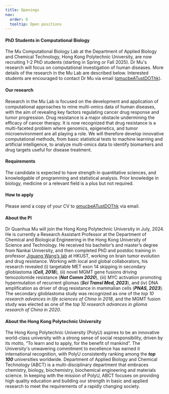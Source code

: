 ```yaml
---
title: Openings
nav:
  order: 6
  tooltip: Open positions
---
```


#### PhD Students in Computational Biology
The Mu Computational Biology Lab at the Department of Applied Biology and Chemical Technology, Hong Kong Polytechnic University, are now recruiting 1-2 PhD students (starting in Spring or Fall 2025). Dr Mu's research will focus on computational investigation of human diseases. More details of the research in the Mu Lab are described below. Interested students are encouraged to contact Dr Mu via email ([qmucbeATustDOThk](mailto:qmucbe@ust.hk)).

#### Our research
Research in the Mu Lab is focused on the development and application of computational approaches to mine multi-omics data of human diseases, with the aim of revealing key factors regulating cancer drug response and tumor progression. Drug resistance is a major obstacle undermining the efficacy of cancer therapy. It is now recognized that drug resistance is a multi-faceted problem where genomics, epigenetics, and tumor microenvironment are all playing a role. We will therefore develop innovative computational methods, from basic statistical tests to machine learning and artificial intelligence, to analyze multi-omics data to identify biomarkers and drug targets useful for disease treatment.

#### Requirements
The candidate is expected to have strength in quantitative sciences, and knowledgable of programming and statistical analysis. Prior knowledge in biology, medicine or a relevant field is a plus but not required.

#### How to apply
Please send a copy of your CV to [qmucbeATustDOThk](mailto:qmucbe@ust.hk) via email.

#### About the PI
Dr Quanhua Mu will join the Hong Kong Polytechnic University in July, 2024. He is currently a Research Assistant Professor at the Department of Chemical and Biological Engineering in the Hong Kong University of Science and Technology. He received his bachelor’s and master’s degree from Nankai University, and then completed PhD and postdoc training in professor [Jiguang Wang’s lab](https://wang-lab.hkust.edu.hk/) at HKUST, working on brain tumor evolution and drug resistance. Working with local and global collaborators, his research revealed (i) targetable MET exon 14 skipping in secondary glioblastoma (***Cell, 2018***), (ii) novel MGMT gene fusions driving temozolomide resistance (***Nat Comm 2020***), (iii) MYC activation promoting hypermutation of recurrent gliomas (***Sci Transl Med, 2023***), and (iv) DNA amplification as driver of drug resistance in mammalian cells (***PNAS, 2023***). The secondary glioblastoma study was recognized as one of the *top 10 research advances in life sciences of China in 2018*, and the MGMT fusion study was elected as one of the *top 10 research advances in glioma research of China in 2020*.

#### About the Hong Kong Polytechnic University
The Hong Kong Polytechnic University (PolyU) aspires to be an innovative world-class university with a strong sense of social responsibility, driven by its motto, “To learn and to apply, for the benefit of mankind”. The University's unwavering commitment to excellence has earned it international recognition, with PolyU consistently ranking among the ***top 100*** universities worldwide. Department of Applied Biology and Chemical Technology (ABCT) is a multi-disciplinary department that embraces chemistry, biology, biochemistry, biochemical engineering and materials science. In keeping with the mission of PolyU, ABCT focuses on providing high quality education and building our strength in basic and applied research to meet the requirements of a rapidly changing society.
